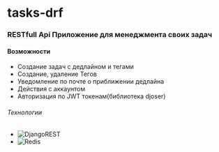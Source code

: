 # tasks-drf

###  RESTfull Api Приложение для менеджмента своих задач

#### Возможности
* Создание задач с дедлайном и тегами
* Создание, удаление Тегов
* Уведомление по почте о приближении дедлайна
* Действия с аккаунтом
* Авторизация по JWT токенам(библиотека djoser)


###### Технологии
* ![DjangoREST](https://img.shields.io/badge/DJANGO-REST-ff1709?style=for-the-badge&logo=django&logoColor=white&color=ff1709&labelColor=gray)  
* ![Redis](https://img.shields.io/badge/redis-%23DD0031.svg?style=for-the-badge&logo=redis&logoColor=white)
